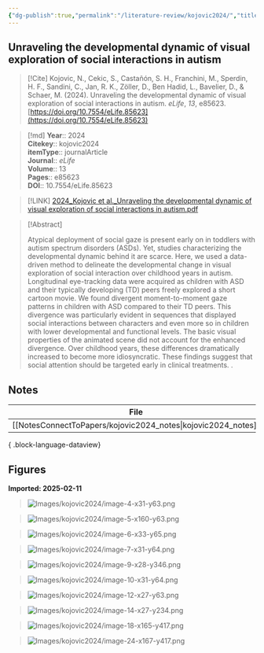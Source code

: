 ```yaml
---
{"dg-publish":true,"permalink":"/literature-review/kojovic2024/","title":"Unraveling the developmental dynamic of visual exploration of social interactions in autism","tags":["eye-tracking","autism","spectrum","disorders","developmental","trajectories","divergence","longitudinal","prediction","of","symptomatology"]}
---
```



## Unraveling the developmental dynamic of visual exploration of social interactions in autism

> [!Cite]
> Kojovic, N., Cekic, S., Castañón, S. H., Franchini, M., Sperdin, H. F., Sandini, C., Jan, R. K., Zöller, D., Ben Hadid, L., Bavelier, D., & Schaer, M. (2024). Unraveling the developmental dynamic of visual exploration of social interactions in autism. _eLife_, _13_, e85623. [https://doi.org/10.7554/eLife.85623](https://doi.org/10.7554/eLife.85623)


>[!md]
> **Year**:: 2024   
> **Citekey**:: kojovic2024  
> **itemType**:: journalArticle  
> **Journal**:: *eLife*  
> **Volume**:: 13   
> **Pages**:: e85623  
> **DOI**:: 10.7554/eLife.85623    

> [!LINK] 
> [2024_Kojovic et al._Unraveling the developmental dynamic of visual exploration of social interactions in autism.pdf](zotero://select/library/items/H5E3ADPF)

> [!Abstract]
>
> Atypical deployment of social gaze is present early on in toddlers with autism spectrum disorders (ASDs). Yet, studies characterizing the developmental dynamic behind it are scarce. Here, we used a data-driven method to delineate the developmental change in visual exploration of social interaction over childhood years in autism. Longitudinal eye-tracking data were acquired as children with ASD and their typically developing (TD) peers freely explored a short cartoon movie. We found divergent moment-to-moment gaze patterns in children with ASD compared to their TD peers. This divergence was particularly evident in sequences that displayed social interactions between characters and even more so in children with lower developmental and functional levels. The basic visual properties of the animated scene did not account for the enhanced divergence. Over childhood years, these differences dramatically increased to become more idiosyncratic. These findings suggest that social attention should be targeted early in clinical treatments.
>.
> 


## Notes

| File                                                             | file.name         |
| ---------------------------------------------------------------- | ----------------- |
| [[NotesConnectToPapers/kojovic2024_notes\|kojovic2024_notes]] | kojovic2024_notes |

{ .block-language-dataview}


## Figures

**Imported: 2025-02-11**

> ![Images/kojovic2024/image-4-x31-y63.png](/img/user/Images/kojovic2024/image-4-x31-y63.png)

> ![Images/kojovic2024/image-5-x160-y63.png](/img/user/Images/kojovic2024/image-5-x160-y63.png)

> ![Images/kojovic2024/image-6-x33-y65.png](/img/user/Images/kojovic2024/image-6-x33-y65.png)

> ![Images/kojovic2024/image-7-x31-y64.png](/img/user/Images/kojovic2024/image-7-x31-y64.png)

> ![Images/kojovic2024/image-9-x28-y346.png](/img/user/Images/kojovic2024/image-9-x28-y346.png)

> ![Images/kojovic2024/image-10-x31-y64.png](/img/user/Images/kojovic2024/image-10-x31-y64.png)

> ![Images/kojovic2024/image-12-x27-y63.png](/img/user/Images/kojovic2024/image-12-x27-y63.png)

> ![Images/kojovic2024/image-14-x27-y234.png](/img/user/Images/kojovic2024/image-14-x27-y234.png)

> ![Images/kojovic2024/image-18-x165-y417.png](/img/user/Images/kojovic2024/image-18-x165-y417.png)

> ![Images/kojovic2024/image-24-x167-y417.png](/img/user/Images/kojovic2024/image-24-x167-y417.png)